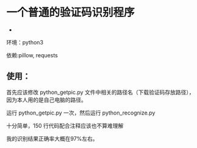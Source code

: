 # 一个普通的验证码识别程序
-

环境：python3

依赖:pillow, requests

## 使用：

首先应该修改 python_getpic.py 文件中相关的路径名（下载验证码存放路径），因为本人用的是自己电脑的路径。

运行 python_getpic.py 一次，然后运行 python_recognize.py

十分简单，150 行代码配合注释应该也不算难理解

我的识别结果正确率大概在97%左右。
